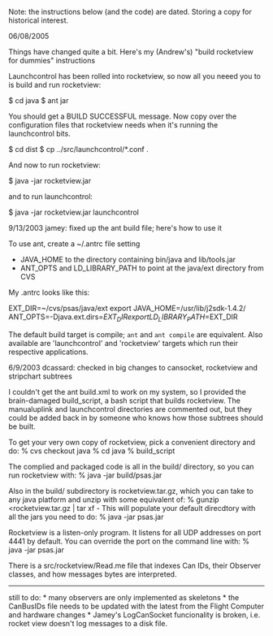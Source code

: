 Note: the instructions below (and the code) are dated.  Storing a copy for historical interest.

06/08/2005

Things have changed quite a bit. Here's my (Andrew's) "build rocketview for
dummies" instructions 

Launchcontrol has been rolled into rocketview, so now all you neeed you to is
build and run rocketview:

$ cd java
$ ant jar

You should get a BUILD SUCCESSFUL message. Now copy over the configuration
files that rocketview needs when it's running the launchcontrol bits.

$ cd dist
$ cp ../src/launchcontrol/*.conf .

And now to run rocketview:

$ java -jar rocketview.jar

and to run launchcontrol:

$ java -jar rocketview.jar launchcontrol

9/13/2003 jamey: fixed up the ant build file; here's how to use it

To use ant, create a ~/.antrc file setting
 * JAVA_HOME to the directory containing bin/java and lib/tools.jar
 * ANT_OPTS and LD_LIBRARY_PATH to point at the java/ext directory
   from CVS

My .antrc looks like this:

EXT_DIR=~/cvs/psas/java/ext
export JAVA_HOME=/usr/lib/j2sdk-1.4.2/
ANT_OPTS=-Djava.ext.dirs=$EXT_DIR
export LD_LIBRARY_PATH=$EXT_DIR

The default build target is compile; `ant` and `ant compile` are
equivalent. Also available are 'launchcontrol' and 'rocketview'
targets which run their respective applications.


6/9/2003 dcassard: checked in big changes to cansocket, rocketview and
	stripchart subtrees

I couldn't get the ant build.xml to work on my system, so I provided
the brain-damaged build_script, a bash script that builds rocketview.
The manualuplink and launchcontrol directories are commented out,
but they could be added back in by someone who knows how those
subtrees should be built.

To get your very own copy of rocketview, pick a convenient directory
and do:
    % cvs checkout java
    % cd java
    % build_script

The complied and packaged code is all in the build/ directory, so
you can run rocketview with:
    % java -jar build/psas.jar

Also in the build/ subdirectory is rocketview.tar.gz, which
you can take to any java platform and unzip with some equivalent of:
    % gunzip <rocketview.tar.gz | tar xf -
This will populate your default direcdtory with all the jars
you need to do:
    % java -jar psas.jar

Rocketview is a listen-only program.  It listens for all UDP addresses
on port 4441 by default.  You can override the port on the command
line with:
    % java -jar psas.jar <port>

There is a src/rocketview/Read.me file that indexes
Can IDs, their Observer classes, and how messages bytes are
interpreted.

------------------------------------------------------------------
still to do:
	* many observers are only implemented as skeletons
	* the CanBusIDs file needs to be updated with the latest
		from the Flight Computer and hardware changes
	* Jamey's LogCanSocket funcionality is broken, i.e.
		rocket view doesn't log messages to a disk file.

